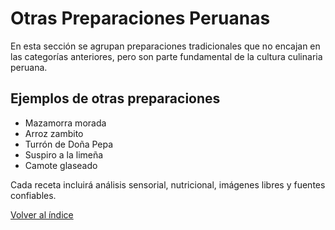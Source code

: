 # Otras Preparaciones Peruanas

En esta sección se agrupan preparaciones tradicionales que no encajan en las categorías anteriores, pero son parte fundamental de la cultura culinaria peruana.

## Ejemplos de otras preparaciones
- Mazamorra morada
- Arroz zambito
- Turrón de Doña Pepa
- Suspiro a la limeña
- Camote glaseado

Cada receta incluirá análisis sensorial, nutricional, imágenes libres y fuentes confiables.

[Volver al índice](../README.md)
